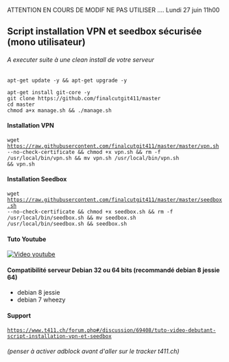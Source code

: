 ATTENTION EN COURS DE MODIF NE PAS UTILISER ....
Lundi 27 juin 11h00


## Script installation VPN et seedbox sécurisée (mono utilisateur)
###### A executer suite à une clean install de votre serveur
<code>apt-get update -y && apt-get upgrade -y</code>


```
apt-get install git-core -y
git clone https://github.com/finalcutgit411/master
cd master
chmod a+x manage.sh && ./manage.sh
```

#### Installation VPN
<code>wget https://raw.githubusercontent.com/finalcutgit411/master/master/vpn.sh --no-check-certificate && chmod +x vpn.sh && rm -f /usr/local/bin/vpn.sh && mv vpn.sh /usr/local/bin/vpn.sh && vpn.sh</code>

#### Installation Seedbox
<code>wget https://raw.githubusercontent.com/finalcutgit411/master/master/seedbox.sh --no-check-certificate && chmod +x seedbox.sh && rm -f /usr/local/bin/seedbox.sh && mv seedbox.sh /usr/local/bin/seedbox.sh && seedbox.sh</code>





#### Tuto Youtube
[![Video youtube](http://img11.hostingpics.net/pics/552319seedbox.jpg)](https://youtu.be/CRw4nTvR8ng "Video youtube")

#### Compatibilité serveur Debian 32 ou 64 bits (recommandé debian 8 jessie 64)
 * debian 8  jessie 
 * debian 7  wheezy

#### Support
<code>https://www.t411.ch/forum.php#/discussion/69408/tuto-video-debutant-script-installation-vpn-et-seedbox</code>
###### (penser à activer adblock avant d'aller sur le tracker t411.ch)
